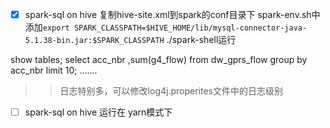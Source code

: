 - [x]  spark-sql on hive
复制hive-site.xml到spark的conf目录下
spark-env.sh中添加`export SPARK_CLASSPATH=$HIVE_HOME/lib/mysql-connector-java-5.1.38-bin.jar:$SPARK_CLASSPATH`
./spark-shell运行

show tables;
select acc_nbr ,sum(g4_flow) from dw_gprs_flow group by acc_nbr limit 10;
.......
>>日志特别多，可以修改log4j.properites文件中的日志级别
- [ ] spark-sql on hive 运行在 yarn模式下